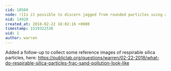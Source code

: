 ```yaml
---
cid: 18560
node: ![Is it possible to discern jagged from rounded particles using a DIY microscope? ](../notes/gretchengehrke/09-21-2017/is-it-possible-to-discern-jagged-from-rounded-particles-using-a-diy-microscope)
nid: 14928
created_at: 2018-02-22 18:02:16 +0000
timestamp: 1519322536
uid: 1
author: warren
---
```


Added a follow-up to collect some reference images of respirable silica particles, here: https://publiclab.org/questions/warren/02-22-2018/what-do-respirable-silica-particles-frac-sand-pollution-look-like